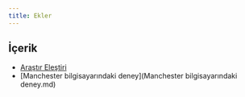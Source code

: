 ```yaml
---
title: Ekler
---
```



## İçerik

- [Araştır Eleştiri](Araştır-Eleştiri.md)
- [Manchester bilgisayarındaki deney](Manchester bilgisayarındaki deney.md)

